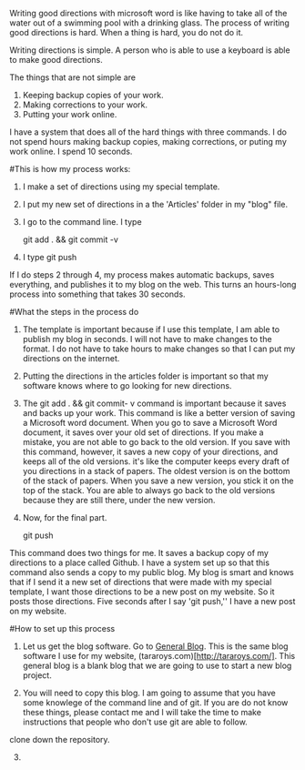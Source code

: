 Writing good directions with microsoft word is like having to take all of the water out of a swimming pool with a drinking glass. The process of writing good directions is hard.  When a thing is hard, you do not do it.

Writing directions is simple. A person who is able to use a keyboard is able to make good directions.

The things that are not simple are 
  1. Keeping backup copies of your work. 
  2. Making corrections to your work. 
  3. Putting your work online. 

I have a system that does all of the hard things with three commands. I do not spend hours making backup copies, making corrections, or puting my work online. I spend 10 seconds.  

#This is how my process works:

1. I make a set of directions using my special template.  
2. I put my new set of directions in a the 'Articles' folder in my "blog" file. 
3. I go to the command line. I type
     
     git add .  && git commit -v 

4. I type git push

If I do steps 2 through 4, my process makes automatic backups, saves everything, and publishes it to my blog on the web. This turns an hours-long process into something that takes 30 seconds. 

#What the steps in the process do

1. The template is important because if I use this template, I am able to publish my blog in seconds. I will not have to make changes to the format. I do not have to take hours to make changes so that I can put my directions on the internet.
2. Putting the directions in the articles folder is important so that my software knows where to go looking for new directions. 
3. The git add . && git commit- v command is important because it saves and backs up your work. This command is like a better version of saving a Microsoft word document. When you go to save a Microsoft Word document, it saves over your old set of directions.  If you make a mistake, you are not able to go back to the old version.  If you save with this command, however, it saves a new copy of your directions, and keeps all of the old versions.  it's like the computer keeps every draft of you directions in a stack of papers. The oldest version is on the bottom of the stack of papers. When you save a new version, you stick it on the top of the stack.  You are able to always go back to the old versions because they are still there, under the new version.  

4. Now, for the final part. 
    
    git push 

This command does two things for me. It saves a backup copy of my directions to a place called Github.  I have a system set up so that this command also sends a copy to my public blog.  My blog is smart and knows that if I send it a new set of directions that were made with my special template, I want those directions to be a new post on my website. So it posts those directions. Five seconds after I say 'git push,'' I have a new post on my website.

#How to set up this process

1. Let us get the blog software.  Go to [General Blog](https://github.com/tararoys/General_Blog). This is the same blog software I use for my website, (tararoys.com)[http://tararoys.com/].  This general blog is a blank blog that we are going to use to start a new blog project. 

2. You will need to copy this blog. I am going to assume that you have some knowlege of the command line and of git.  If you are do not know these things, please contact me and I will take the time to make instructions that people who don't use git are able to follow. 

  clone down the repository. 

3. 





